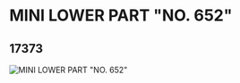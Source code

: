 # MINI LOWER PART "NO. 652"
## 17373
![MINI LOWER PART "NO. 652"](https://lc-www-live-s.legocdn.com/media/bricks/5/2/6070329.jpg)